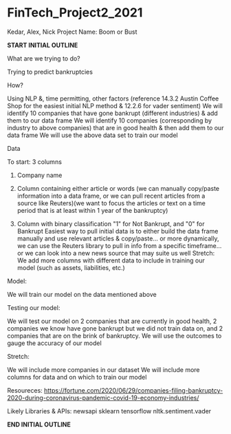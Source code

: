 # FinTech_Project2_2021
Kedar, Alex, Nick
Project Name: Boom or Bust

**START INITIAL OUTLINE**


What are we trying to do?

Trying to predict bankruptcies
 
 
How?

Using NLP &, time permitting, other factors (reference 14.3.2 Austin Coffee Shop for the easiest initial NLP method & 12.2.6 for vader sentiment)
We will identify 10 companies that have gone bankrupt (different industries) & add them to our data frame
We will identify 10 companies (corresponding by industry to above companies) that are in good health & then add them to our data frame
We will use the above data set to train our model
 
 
Data

To start: 3 columns

1) Company name

2) Column containing either article or words (we can manually copy/paste information into a data frame, or we can pull recent articles from a source like Reuters)(we want to  focus the articles or text on a time period that is at least within 1 year of the bankruptcy)
3) Column with binary classification "1" for Not Bankrupt, and "0" for Bankrupt
Easiest way to pull initial data is to either build the data frame manually and use relevant articles & copy/paste… or more dynamically, we can use the Reuters library to pull in info from a specific timeframe… or we can look into a new news source that may suite us well
Stretch: We add more columns with different data to include in training our model (such as assets, liabilities, etc.)
 
 
Model:

We will train our model on the data mentioned above
 
 
Testing our model:

We will test our model on 2 companies that are currently in good health, 2 companies we know have gone bankrupt but we did not train data on, and 2 companies that are on the brink of bankruptcy. We will use the outcomes to gauge the accuracy of our model
 
 
Stretch:

We will include more companies in our dataset
We will include more columns for data and on which to train our model 


Resoureces:
https://fortune.com/2020/06/29/companies-filing-bankruptcy-2020-during-coronavirus-pandemic-covid-19-economy-industries/


Likely Libraries & APIs:
newsapi
sklearn
tensorflow
nltk.sentiment.vader


**END INITIAL OUTLINE**
